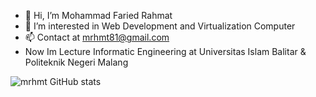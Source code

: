 - 👋 Hi, I’m Mohammad Faried Rahmat
- 👀 I’m interested in Web Development and Virtualization Computer
- 📫 Contact at mrhmt81@gmail.com
- Now Im Lecture Informatic Engineering at Universitas Islam Balitar & Politeknik Negeri Malang

![mrhmt GitHub stats](https://github-readme-stats.vercel.app/api?username=fariedrahmat&theme=highcontrast&show_icons=true)

<!---
mrhmt80/mrhmt80 is a ✨ special ✨ repository because its `README.md` (this file) appears on your GitHub profile.
You can click the Preview link to take a look at your changes.
--->
